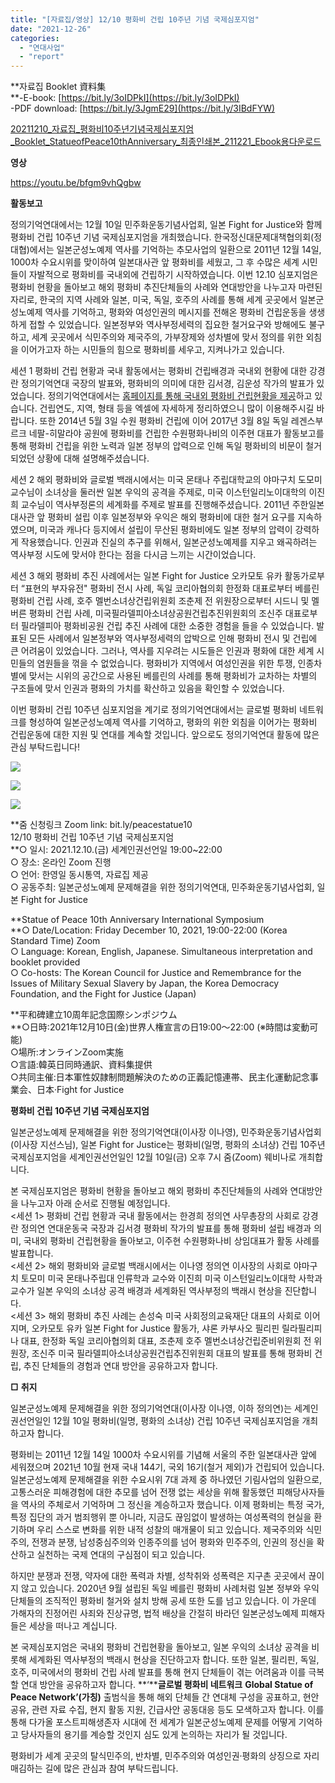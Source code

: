 ```yaml
---
title: "[자료집/영상] 12/10 평화비 건립 10주년 기념 국제심포지엄"
date: "2021-12-26"
categories: 
  - "연대사업"
  - "report"
---
```


**자료집 Booklet 資料集  
**\-E-book: [https://bit.ly/3oIDPkI](https://bit.ly/3oIDPkI)  
\-PDF download: [https://bit.ly/3JgmE29](https://bit.ly/3IBdFYW)

[20211210\_자료집\_평화비10주년기념국제심포지엄\_Booklet\_StatueofPeace10thAnniversary\_최종인쇄본\_211221\_Ebook용](https://r2.womenandwar.net/2021/12/20211210_자료집_평화비10주년기념국제심포지엄_Booklet_StatueofPeace10thAnniversary_최종인쇄본_211221_Ebook용.pdf)[다운로드](https://r2.womenandwar.net/2021/12/20211210_자료집_평화비10주년기념국제심포지엄_Booklet_StatueofPeace10thAnniversary_최종인쇄본_211221_Ebook용.pdf)

**영상**

https://youtu.be/bfgm9vhQgbw

**활동보고**

정의기억연대에서는 12월 10일 민주화운동기념사업회, 일본 Fight for Justice와 함께 평화비 건립 10주년 기념 국제심포지엄을 개최했습니다. 한국정신대문제대책협의회(정대협)에서는 일본군성노예제 역사를 기억하는 추모사업의 일환으로 2011년 12월 14일, 1000차 수요시위를 맞이하여 일본대사관 앞 평화비를 세웠고, 그 후 수많은 세계 시민들이 자발적으로 평화비를 국내외에 건립하기 시작하였습니다. 이번 12.10 심포지엄은 평화비 현황을 돌아보고 해외 평화비 추진단체들의 사례와 연대방안을 나누고자 마련된 자리로, 한국의 지역 사례와 일본, 미국, 독일, 호주의 사례를 통해 세계 곳곳에서 일본군성노예제 역사를 기억하고, 평화와 여성인권의 메시지를 전해온 평화비 건립운동을 생생하게 접할 수 있었습니다. 일본정부와 역사부정세력의 집요한 철거요구와 방해에도 불구하고, 세계 곳곳에서 식민주의와 제국주의, 가부장제와 성차별에 맞서 정의를 위한 외침을 이어가고자 하는 시민들의 힘으로 평화비를 세우고, 지켜나가고 있습니다. 

세션 1 평화비 건립 현황과 국내 활동에서는 평화비 건립배경과 국내외 현황에 대한 강경란 정의기억연대 국장의 발표와, 평화비의 의미에 대한 김서경, 김운성 작가의 발표가 있었습니다. 정의기억연대에서는 [홈페이지를 통해 국내외 평화비 건립현황을 제공](https://womenandwar.net/kr/peace-statue/)하고 있습니다. 건립연도, 지역, 형태 등을 엑셀에 자세하게 정리하였으니 많이 이용해주시길 바랍니다. 또한 2014년 5월 3일 수원 평화비 건립에 이어 2017년 3월 8일 독일 레겐스부르크 네팔-히말라야 공원에 평화비를 건립한 수원평화나비의 이주현 대표가 활동보고를 통해 평화비 건립을 위한 노력과 일본 정부의 압력으로 인해 독일 평화비의 비문이 철거되었던 상황에 대해 설명해주셨습니다.

세션 2 해외 평화비와 글로벌 백래시에서는 미국 몬태나 주립대학교의 야마구치 도모미 교수님이 소녀상을 둘러싼 일본 우익의 공격을 주제로, 미국 이스턴일리노이대학의 이진희 교수님이 역사부정론의 세계화를 주제로 발표를 진행해주셨습니다. 2011년 주한일본대사관 앞 평화비 설립 이후 일본정부와 우익은 해외 평화비에 대한 철거 요구를 지속하였으며, 미국과 캐나다 등지에서 설립이 무산된 평화비에도 일본 정부의 압력이 강력하게 작용했습니다. 인권과 진실의 추구를 위해서, 일본군성노예제를 지우고 왜곡하려는 역사부정 시도에 맞서야 한다는 점을 다시금 느끼는 시간이었습니다.

세션 3 해외 평화비 추진 사례에서는 일본 Fight for Justice 오카모토 유카 활동가로부터 “표현의 부자유전" 평화비 전시 사례, 독일 코리아협의회 한정화 대표로부터 베를린 평화비 건립 사례, 호주 멜번소녀상건립위원회 조춘제 전 위원장으로부터 시드니 및 멜버른 평화비 건립 사례, 미국필라델피아소녀상공원건립추진위원회의 조신주 대표로부터 필라델피아 평화비공원 건립 추진 사례에 대한 소중한 경험을 들을 수 있었습니다. 발표된 모든 사례에서 일본정부와 역사부정세력의 압박으로 인해 평화비 전시 및 건립에 큰 어려움이 있었습니다. 그러나, 역사를 지우려는 시도들은 인권과 평화에 대한 세계 시민들의 염원들을 꺾을 수 없었습니다. 평화비가 지역에서 여성인권을 위한 투쟁, 인종차별에 맞서는 시위의 공간으로 사용된 베를린의 사례를 통해 평화비가 교차하는 차별의 구조들에 맞서 인권과 평화의 가치를 확산하고 있음을 확인할 수 있었습니다. 

이번 평화비 건립 10주년 심포지엄을 계기로 정의기억연대에서는 글로벌 평화비 네트워크를 형성하여 일본군성노예제 역사를 기억하고, 평화의 위한 외침을 이어가는 평화비 건립운동에 대한 지원 및 연대를 계속할 것입니다. 앞으로도 정의기억연대 활동에 많은 관심 부탁드립니다!

![](https://r2.womenandwar.net/2021/12/국제포럼-웹포스터-한글-최종.pdf_page_1-691x1024.jpg)

![](https://r2.womenandwar.net/2021/12/국제포럼-웹포스터-일어-최종.pdf_page_1-691x1024.jpg)

![](https://r2.womenandwar.net/2021/12/국제포럼-웹포스터-영어-최종.pdf_page_1-574x1024.jpg)

**줌 신청링크 Zoom link: bit.ly/peacestatue10  
12/10 평화비 건립 10주년 기념 국제심포지엄  
**○ 일시: 2021.12.10.(금) 세계인권선언일 19:00~22:00  
○ 장소: 온라인 Zoom 진행  
○ 언어: 한영일 동시통역, 자료집 제공  
○ 공동주최: 일본군성노예제 문제해결을 위한 정의기억연대, 민주화운동기념사업회, 일본 Fight for Justice

**Statue of Peace 10th Anniversary International Symposium  
**○ Date/Location: Friday December 10, 2021, 19:00-22:00 (Korea Standard Time) Zoom  
○ Language: Korean, English, Japanese. Simultaneous interpretation and booklet provided  
○ Co-hosts: The Korean Council for Justice and Remembrance for the Issues of Military Sexual Slavery by Japan, the Korea Democracy Foundation, and the Fight for Justice (Japan)

**平和碑建立10周年記念国際シンポジウム  
**○日時:2021年12月10日(金)世界人権宣言の日19:00～22:00 (※時間は変動可能)  
○場所:オンラインZoom実施  
○言語:韓英日同時通訳、資料集提供  
○共同主催:日本軍性奴隷制問題解決のための正義記憶連帯、民主化運動記念事業会、日本·Fight for Justice

**평화비 건립 10주년 기념 국제심포지엄**

일본군성노예제 문제해결을 위한 정의기억연대(이사장 이나영), 민주화운동기념사업회(이사장 지선스님), 일본 Fight for Justice는 평화비(일명, 평화의 소녀상) 건립 10주년 국제심포지엄을 세계인권선언일인 12월 10일(금) 오후 7시 줌(Zoom) 웨비나로 개최합니다.

본 국제심포지엄은 평화비 현황을 돌아보고 해외 평화비 추진단체들의 사례와 연대방안을 나누고자 아래 순서로 진행될 예정입니다.  
<세션 1> 평화비 건립 현황과 국내 활동에서는 한경희 정의연 사무총장의 사회로 강경란 정의연 연대운동국 국장과 김서경 평화비 작가의 발표를 통해 평화비 설립 배경과 의미, 국내외 평화비 건립현황을 돌아보고, 이주현 수원평화나비 상임대표가 활동 사례를 발표합니다.  
<세션 2> 해외 평화비와 글로벌 백래시에서는 이나영 정의연 이사장의 사회로 야마구치 토모미 미국 몬태나주립대 인류학과 교수와 이진희 미국 이스턴일리노이대학 사학과 교수가 일본 우익의 소녀상 공격 배경과 세계화된 역사부정의 백래시 현상을 진단합니다.  
<세션 3> 해외 평화비 추진 사례는 손성숙 미국 사회정의교육재단 대표의 사회로 이어지며, 오카모토 유카 일본 Fight for Justice 활동가, 샤론 카부사오 필리핀 릴라필리피나 대표, 한정화 독일 코리아협의회 대표, 조춘제 호주 멜번소녀상건립준비위원회 전 위원장, 조신주 미국 필라델피아소녀상공원건립추진위원회 대표의 발표를 통해 평화비 건립, 추진 단체들의 경험과 연대 방안을 공유하고자 합니다.

**□** **취지**

일본군성노예제 문제해결을 위한 정의기억연대(이사장 이나영, 이하 정의연)는 세계인권선언일인 12월 10일 평화비(일명, 평화의 소녀상) 건립 10주년 국제심포지엄을 개최하고자 합니다.

평화비는 2011년 12월 14일 1000차 수요시위를 기념해 서울의 주한 일본대사관 앞에 세워졌으며 2021년 10월 현재 국내 144기, 국외 16기(철거 제외)가 건립되어 있습니다. 일본군성노예제 문제해결을 위한 수요시위 7대 과제 중 하나였던 기림사업의 일환으로, 고통스러운 피해경험에 대한 추모를 넘어 전쟁 없는 세상을 위해 활동했던 피해당사자들을 역사의 주체로서 기억하며 그 정신을 계승하고자 했습니다. 이제 평화비는 특정 국가, 특정 집단의 과거 범죄행위 뿐 아니라, 지금도 끊임없이 발생하는 여성폭력의 현실을 환기하며 우리 스스로 변화를 위한 내적 성찰의 매개물이 되고 있습니다. 제국주의와 식민주의, 전쟁과 분쟁, 남성중심주의와 인종주의를 넘어 평화와 민주주의, 인권의 정신을 확산하고 실천하는 국제 연대의 구심점이 되고 있습니다.

하지만 분쟁과 전쟁, 약자에 대한 폭력과 차별, 성착취와 성폭력은 지구촌 곳곳에서 끊이지 않고 있습니다. 2020년 9월 설립된 독일 베를린 평화비 사례처럼 일본 정부와 우익 단체들의 조직적인 평화비 철거와 설치 방해 공세 또한 도를 넘고 있습니다. 이 가운데 가해자의 진정어린 사죄와 진상규명, 법적 배상을 간절히 바라던 일본군성노예제 피해자들은 세상을 떠나고 계십니다.

본 국제심포지엄은 국내외 평화비 건립현황을 돌아보고, 일본 우익의 소녀상 공격을 비롯해 세계화된 역사부정의 백래시 현상을 진단하고자 합니다. 또한 일본, 필리핀, 독일, 호주, 미국에서의 평화비 건립 사례 발표를 통해 현지 단체들이 겪는 어려움과 이를 극복할 연대 방안을 공유하고자 합니다. **‘****글로벌 평화비 네트워크** **Global Statue of Peace Network’(****가칭****)** 출범식을 통해 해외 단체들 간 연대체 구성을 공표하고, 현안 공유, 관련 자료 수집, 현지 활동 지원, 긴급사안 공동대응 등도 모색하고자 합니다. 이를 통해 다가올 포스트피해생존자 시대에 전 세계가 일본군성노예제 문제를 어떻게 기억하고 당사자들의 용기를 계승할 것인지 심도 있게 논의하는 자리가 될 것입니다.

평화비가 세계 곳곳의 탈식민주의, 반차별, 민주주의와 여성인권·평화의 상징으로 자리매김하는 길에 많은 관심과 참여 부탁드립니다.
